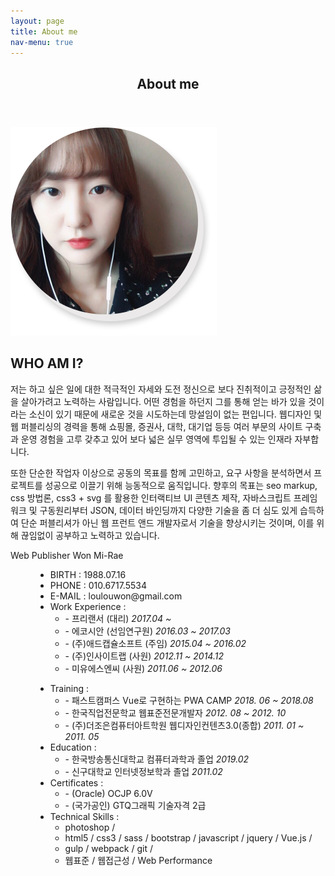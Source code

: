 ```yaml
---
layout: page
title: About me
nav-menu: true
---
```


<!-- Main -->
<div id="main" class="alt">

<!-- One -->
<section id="one">
	<div class="inner">
		<header class="major">
			<h1>About me</h1>
		</header>                
		<div class="about-box">
            <div class="img-box"><img src="assets/images/img_photo.png" alt="photo"></div>
            <div>
                <h2>WHO AM I?</h2>
                <p>
                 저는 하고 싶은 일에 대한 적극적인 자세와 도전 정신으로 보다 진취적이고 긍정적인 삶을 살아가려고 노력하는 사람입니다. 
                 어떤 경험을 하던지 그를 통해 얻는 바가 있을 것이라는 소신이 있기 때문에 새로운 것을 시도하는데 망설임이 없는 편입니다. 
                 웹디자인 및 웹 퍼블리싱의 경력을 통해 쇼핑몰, 증권사, 대학, 대기업 등등 여러 부문의 사이트 구축과 운영 경험을 고루 갖추고 있어 보다 넓은 실무 영역에 투입될 수 있는 인재라 자부합니다. 
                </p>
                <p>
                 또한 단순한 작업자 이상으로 공동의 목표를 함께 고민하고, 요구 사항을 분석하면서 프로젝트를 성공으로 이끌기 위해 능동적으로 움직입니다.
                 향후의 목표는 seo markup, css 방법론, css3 + svg 를 활용한 인터랙티브 UI 콘텐츠 제작, 자바스크립트 프레임워크 및 구동원리부터 JSON, 데이터 바인딩까지 다양한 기술을 좀 더 심도 있게 습득하여 
                 단순 퍼블리셔가 아닌 웹 프런트 앤드 개발자로서 기술을 향상시키는 것이며, 이를 위해 끊임없이 공부하고 노력하고 있습니다.                   
                </p>         
            </div>
            <dl>
                <dt class="tit">Web Publisher <span>Won Mi-Rae</span></dt>
                <dd>
                    <ul>
                        <li><span>BIRTH :</span> 1988.07.16</li>
                        <li><span>PHONE :</span> 010.6717.5534</li>
                        <li><span>E-MAIL :</span> loulouwon@gmail.com</li>
                        <li><span>Work Experience :</span>
                            <ul>
                                <li>- 프리랜서 (대리) <em>2017.04 ~ </em></li>
                                <li>- 에코시안 (선임연구원) <em>2016.03 ~ 2017.03</em></li>
                                <li>- (주)애드캡슐소프트 (주임) <em>2015.04 ~ 2016.02</em></li>
                                <li>- (주)인사이트랩 (사원) <em>2012.11 ~ 2014.12</em></li>
                                <li>- 미유에스엔씨 (사원) <em>2011.06 ~ 2012.06</em></li>
                            </ul>
                        </li>
                    </ul>
                    <ul>
                        <li><span>Training :</span>
                            <ul>
                                <li>- 패스트캠퍼스 Vue로 구현하는 PWA CAMP <em>2018. 06 ~ 2018.08</em></li>
                                <li>- 한국직업전문학교 웹표준전문개발자 <em>2012. 08 ~ 2012. 10</em></li>
                                <li>- (주)더조은컴퓨터아트학원 웹디자인컨텐츠3.0(종합) <em>2011. 01 ~ 2011. 05</em></li>
                            </ul>
                        </li>
                        <li><span>Education :</span>
                            <ul>
                                <li>- 한국방송통신대학교 컴퓨터과학과 졸업 <em>2019.02</em></li>
                                <li>- 신구대학교 인터넷정보학과 졸업 <em>2011.02</em></li>
                            </ul>
                        </li>
                        <li><span>Certificates :</span>
                            <ul>
                                <li>- (Oracle) OCJP 6.0V</li>
                                <li>- (국가공인) GTQ그래픽 기술자격 2급</li>
                            </ul>
                        </li>
                        <li><span class="txt-org">Technical Skills :</span>
                            <ul>
                                <li>photoshop /</li>
                                <li>html5 / css3 / sass / bootstrap / javascript / jquery / Vue.js / </li>
                                <li>gulp / webpack / git /</li>
                                <li>웹표준 / 웹접근성 / Web Performance</li>
                            </ul>
                        </li>
                    </ul>
                </dd>
            </dl>
        </div>
    </div>
</section>

</div>
